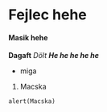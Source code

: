# Fejlec hehe
#### Masik hehe

**Dagaft**
*Dölt*
*___He he he he he___*

- miga
1. Macska


`alert(Macska)`
